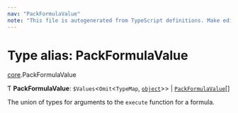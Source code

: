```yaml
---
nav: "PackFormulaValue"
note: "This file is autogenerated from TypeScript definitions. Make edits to the comments in the TypeScript file and then run `make docs` to regenerate this file."
---
```

# Type alias: PackFormulaValue

[core](../modules/core.md).PackFormulaValue

Ƭ **PackFormulaValue**: `$Values`<`Omit`<`TypeMap`, [`object`](../enums/core.Type.md#object)\>\> \| [`PackFormulaValue`](core.PackFormulaValue.md)[]

The union of types for arguments to the `execute` function for a formula.
